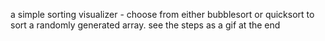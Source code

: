 a simple sorting visualizer - choose from either bubblesort or quicksort to sort a randomly generated array. see the steps as a gif at the end
